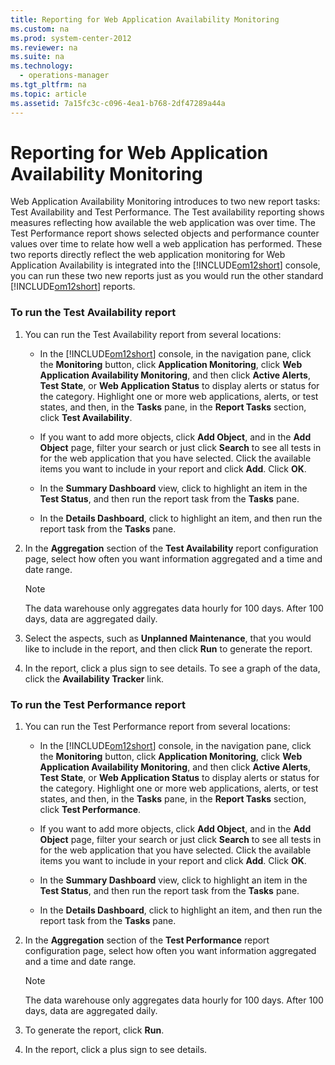 ```yaml
---
title: Reporting for Web Application Availability Monitoring
ms.custom: na
ms.prod: system-center-2012
ms.reviewer: na
ms.suite: na
ms.technology: 
  - operations-manager
ms.tgt_pltfrm: na
ms.topic: article
ms.assetid: 7a15fc3c-c096-4ea1-b768-2df47289a44a
---
```

# Reporting for Web Application Availability Monitoring
Web Application Availability Monitoring introduces to two new report tasks: Test Availability and Test Performance. The Test availability reporting shows measures reflecting how available the web application was over time. The Test Performance report shows selected objects and performance counter values over time to relate how well a web application has performed. These two reports directly reflect the web application monitoring for Web Application Availability is integrated into the [!INCLUDE[om12short](Token/om12short_md.md)] console, you can run these two new reports just as you would run the other standard [!INCLUDE[om12short](Token/om12short_md.md)] reports.

### To run the Test Availability report

1.  You can run the Test Availability report from several locations:

    -   In the [!INCLUDE[om12short](Token/om12short_md.md)] console, in the navigation pane, click the **Monitoring** button, click **Application Monitoring**, click **Web Application Availability Monitoring**, and then click **Active Alerts**, **Test State**, or **Web Application Status** to display alerts or status for the category. Highlight one or more web applications, alerts, or test states, and then, in the **Tasks** pane, in the **Report Tasks** section, click **Test Availability**.

    -   If you want to add more objects, click **Add Object**, and in the **Add Object** page, filter your search or just click **Search** to see all tests in for the web application that you have selected. Click the available items you want to include in your report and click **Add**. Click **OK**.

    -   In the **Summary Dashboard** view, click to highlight an item in the **Test Status**, and then run the report task from the **Tasks** pane.

    -   In the **Details Dashboard**, click to highlight an item, and then run the report task from the **Tasks** pane.

2.  In the **Aggregation** section of the **Test Availability** report configuration page, select how often you want information aggregated and a time and date range.

    > [!NOTE]
    > The data warehouse only aggregates data hourly for 100 days. After 100 days, data are aggregated daily.

3.  Select the aspects, such as **Unplanned Maintenance**, that you would like to include in the report, and then click **Run** to generate the report.

4.  In the report, click a plus sign to see details. To see a graph of the data, click the **Availability Tracker** link.

### To run the Test Performance report

1.  You can run the Test Performance report from several locations:

    -   In the [!INCLUDE[om12short](Token/om12short_md.md)] console, in the navigation pane, click the **Monitoring** button, click **Application Monitoring**, click **Web Application Availability Monitoring**, and then click **Active Alerts**, **Test State**, or **Web Application Status** to display alerts or status for the category. Highlight one or more web applications, alerts, or test states, and then, in the **Tasks** pane, in the **Report Tasks** section, click **Test Performance**.

    -   If you want to add more objects, click **Add Object**, and in the **Add Object** page, filter your search or just click **Search** to see all tests in for the web application that you have selected. Click the available items you want to include in your report and click **Add**. Click **OK**.

    -   In the **Summary Dashboard** view, click to highlight an item in the **Test Status**, and then run the report task from the **Tasks** pane.

    -   In the **Details Dashboard**, click to highlight an item, and then run the report task from the **Tasks** pane.

2.  In the **Aggregation** section of the **Test Performance** report configuration page, select how often you want information aggregated and a time and date range.

    > [!NOTE]
    > The data warehouse only aggregates data hourly for 100 days. After 100 days, data are aggregated daily.

3.  To generate the report, click **Run**.

4.  In the report, click a plus sign to see details.


